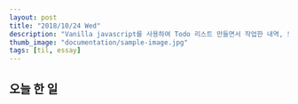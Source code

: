 ```yaml
---
layout: post
title: "2018/10/24 Wed"
description: "Vanilla javascript를 사용하여 Todo 리스트 만들면서 작업한 내역, 느낀점"
thumb_image: "documentation/sample-image.jpg"
tags: [til, essay]
---
```


## 오늘 한 일